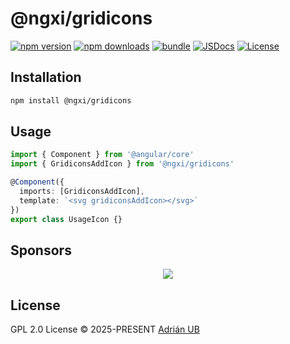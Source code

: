 # @ngxi/gridicons

[![npm version][npm-version-src]][npm-version-href]
[![npm downloads][npm-downloads-src]][npm-downloads-href]
[![bundle][bundle-src]][bundle-href]
[![JSDocs][jsdocs-src]][jsdocs-href]
[![License][license-src]][license-href]

## Installation

```sh
npm install @ngxi/gridicons
```

## Usage

```ts
import { Component } from '@angular/core'
import { GridiconsAddIcon } from '@ngxi/gridicons'

@Component({
  imports: [GridiconsAddIcon],
  template: `<svg gridiconsAddIcon></svg>`
})
export class UsageIcon {}
```

## Sponsors

<p align="center">
  <a href="https://cdn.jsdelivr.net/gh/adrian-ub/static/sponsors.svg">
    <img src='https://cdn.jsdelivr.net/gh/adrian-ub/static/sponsors.svg'/>
  </a>
</p>

## License

GPL 2.0 License © 2025-PRESENT [Adrián UB](https://github.com/adrian-ub)

<!-- Badges -->

[npm-version-src]: https://img.shields.io/npm/v/@ngxi/gridicons?style=flat&colorA=080f12&colorB=1fa669
[npm-version-href]: https://npmjs.com/package/@ngxi/gridicons
[npm-downloads-src]: https://img.shields.io/npm/dm/@ngxi/gridicons?style=flat&colorA=080f12&colorB=1fa669
[npm-downloads-href]: https://npmjs.com/package/@ngxi/gridicons
[bundle-src]: https://img.shields.io/bundlephobia/minzip/@ngxi/gridicons?style=flat&colorA=080f12&colorB=1fa669&label=minzip
[bundle-href]: https://bundlephobia.com/result?p=@ngxi/gridicons
[license-src]: https://img.shields.io/npm/l/@ngxi/gridicons?style=flat&colorA=080f12&colorB=1fa669
[license-href]: https://github.com/adrian-ub/ngxi/blob/main/LICENSE
[jsdocs-src]: https://img.shields.io/badge/jsdocs-reference-080f12?style=flat&colorA=080f12&colorB=1fa669
[jsdocs-href]: https://www.jsdocs.io/package/@ngxi/gridicons
